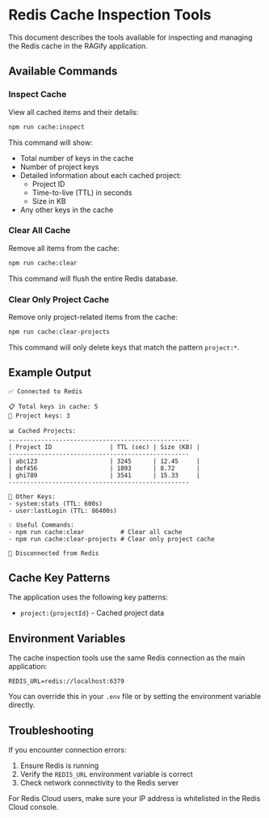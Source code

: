# Redis Cache Inspection Tools

This document describes the tools available for inspecting and managing the Redis cache in the RAGify application.

## Available Commands

### Inspect Cache

View all cached items and their details:

```bash
npm run cache:inspect
```

This command will show:
- Total number of keys in the cache
- Number of project keys
- Detailed information about each cached project:
  - Project ID
  - Time-to-live (TTL) in seconds
  - Size in KB
- Any other keys in the cache

### Clear All Cache

Remove all items from the cache:

```bash
npm run cache:clear
```

This command will flush the entire Redis database.

### Clear Only Project Cache

Remove only project-related items from the cache:

```bash
npm run cache:clear-projects
```

This command will only delete keys that match the pattern `project:*`.

## Example Output

```
✅ Connected to Redis

📋 Total keys in cache: 5
📁 Project keys: 3

📊 Cached Projects:
--------------------------------------------------
| Project ID                | TTL (sec) | Size (KB) |
--------------------------------------------------
| abc123                    | 3245      | 12.45     |
| def456                    | 1893      | 8.72      |
| ghi789                    | 3541      | 15.33     |
--------------------------------------------------

🔑 Other Keys:
- system:stats (TTL: 600s)
- user:lastLogin (TTL: 86400s)

💡 Useful Commands:
- npm run cache:clear          # Clear all cache
- npm run cache:clear-projects # Clear only project cache

👋 Disconnected from Redis
```

## Cache Key Patterns

The application uses the following key patterns:

- `project:{projectId}` - Cached project data

## Environment Variables

The cache inspection tools use the same Redis connection as the main application:

```
REDIS_URL=redis://localhost:6379
```

You can override this in your `.env` file or by setting the environment variable directly.

## Troubleshooting

If you encounter connection errors:

1. Ensure Redis is running
2. Verify the `REDIS_URL` environment variable is correct
3. Check network connectivity to the Redis server

For Redis Cloud users, make sure your IP address is whitelisted in the Redis Cloud console.
